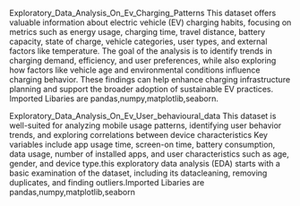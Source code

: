 Exploratory_Data_Analysis_On_Ev_Charging_Patterns
This dataset offers valuable information about electric vehicle (EV) charging habits, focusing on metrics such as energy usage, charging time, travel distance, battery capacity, state of charge, vehicle categories, user types, and external factors like temperature. The goal of the analysis is to identify trends in charging demand, efficiency, and user preferences, while also exploring how factors like vehicle age and environmental conditions influence charging behavior. These findings can help enhance charging infrastructure planning and support the broader adoption of sustainable EV practices.
Imported Libaries are pandas,numpy,matplotlib,seaborn.

Exploratory_Data_Analysis_On_Ev_User_behavioural_data
This dataset is well-suited for analyzing mobile usage patterns, identifying user behavior trends, and exploring correlations between device characteristics  Key variables include app usage time, screen-on time, battery consumption, data usage, number of installed apps, and user characteristics such as age, gender, and device type.this exploratory data analysis (EDA) starts with a basic examination of the dataset, including its datacleaning, removing duplicates, and finding outliers.Imported Libaries are pandas,numpy,matplotlib,seaborn

